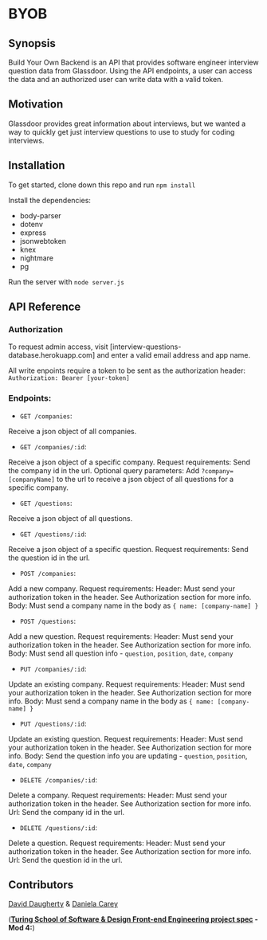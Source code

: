 # BYOB

## Synopsis

Build Your Own Backend is an API that provides software engineer interview question data from Glassdoor. Using the API endpoints, a user can access the data and an authorized user can write data with a valid token.

## Motivation

Glassdoor provides great information about interviews, but we wanted a way to quickly get just interview questions to use to study for coding interviews. 

## Installation

To get started, clone down this repo and run `npm install` 

Install the dependencies: 
* body-parser
* dotenv
* express
* jsonwebtoken
* knex
* nightmare
* pg

Run the server with `node server.js`

## API Reference

### Authorization
To request admin access, visit [interview-questions-database.herokuapp.com] and enter a valid email address and app name.

All write enpoints require a token to be sent as the authorization header: 
`Authorization: Bearer [your-token]`

### Endpoints:
* `GET /companies`: 

Receive a json object of all companies. 

* `GET /companies/:id`: 

Receive a json object of a specific company.
Request requirements: Send the company id in the url.
Optional query parameters: Add `?company=[companyName]` to the url to receive a json object of all questions for a specific company.

* `GET /questions`: 

Receive a json object of all questions.

* `GET /questions/:id`: 

Receive a json object of a specific question.
Request requirements: Send the question id in the url.

* `POST /companies`: 

Add a new company.
Request requirements: 
Header: Must send your authorization token in the header. See Authorization section for more info. 
Body: Must send a company name in the body as `{ name: [company-name] }`

* `POST /questions`: 

Add a new question.
Request requirements: 
Header: Must send your authorization token in the header. See Authorization section for more info. 
Body: Must send all question info - `question`, `position`, `date`, `company`

* `PUT /companies/:id`: 

Update an existing company.
Request requirements:
Header: Must send your authorization token in the header. See Authorization section for more info. 
Body: Must send a company name in the body as `{ name: [company-name] }`

* `PUT /questions/:id`: 

Update an existing question.
Request requirements: 
Header: Must send your authorization token in the header. See Authorization section for more info. 
Body: Send the question info you are updating  - `question`, `position`, `date`, `company`

* `DELETE /companies/:id`: 

Delete a company.
Request requirements: 
Header: Must send your authorization token in the header. See Authorization section for more info. 
Url: Send the company id in the url.

* `DELETE /questions/:id`: 

Delete a question.
Request requirements: 
Header: Must send your authorization token in the header. See Authorization section for more info. 
Url: Send the question id in the url.


## Contributors

[David Daugherty](https://github.com/daughedm) & [Daniela Carey](https://github.com/danielafcarey)

(**[Turing School of Software & Design Front-end Engineering project spec](http://frontend.turing.io/projects/build-your-own-backend.html) - Mod 4:**)


